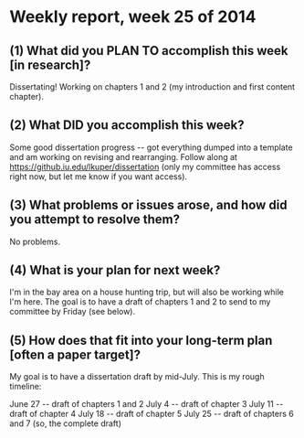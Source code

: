 # Weekly report, week 25 of 2014

## (1) What did you PLAN TO accomplish this week [in research]?

Dissertating!  Working on chapters 1 and 2 (my introduction and first
content chapter).

## (2) What DID you accomplish this week?

Some good dissertation progress -- got everything dumped into a
template and am working on revising and rearranging.  Follow along at
https://github.iu.edu/lkuper/dissertation (only my committee has
access right now, but let me know if you want access).

## (3) What problems or issues arose, and how did you attempt to resolve them?

No problems.
  
## (4) What is your plan for next week?

I'm in the bay area on a house hunting trip, but will also be working
while I'm here.  The goal is to have a draft of chapters 1 and 2 to
send to my committee by Friday (see below).

## (5) How does that fit into your long-term plan [often a paper target]?

My goal is to have a dissertation draft by mid-July.  This is my rough
timeline:

June 27 -- draft of chapters 1 and 2
July 4 -- draft of chapter 3
July 11 -- draft of chapter 4
July 18 -- draft of chapter 5
July 25 -- draft of chapters 6 and 7 (so, the complete draft)


